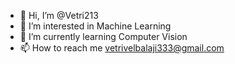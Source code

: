 

- 👋 Hi, I’m @Vetri213
- 👀 I’m interested in Machine Learning
- 🌱 I’m currently learning Computer Vision
- 📫 How to reach me vetrivelbalaji333@gmail.com

<!---
Vetri213/Vetri213 is a ✨ special ✨ repository because its `README.md` (this file) appears on your GitHub profile.
You can click the Preview link to take a look at your changes.
--->
